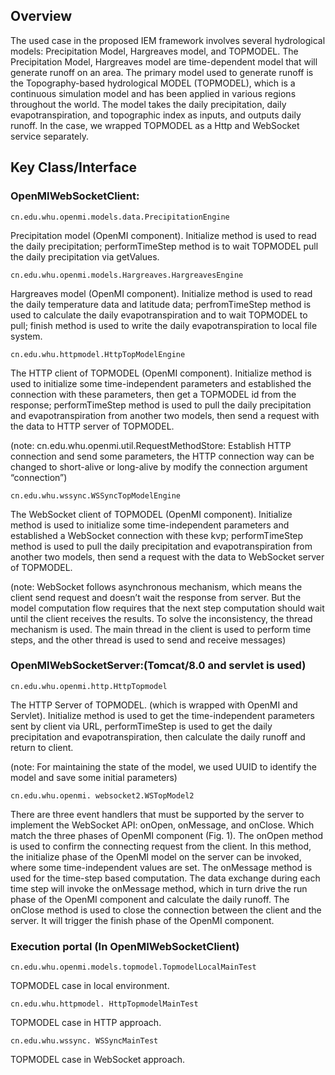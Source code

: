 ## Overview

The used case in the proposed IEM framework involves several hydrological models: Precipitation Model, Hargreaves model, and TOPMODEL. The Precipitation Model, Hargreaves model are time-dependent model that will generate runoff on an area. The primary model used to generate runoff is the Topography-based hydrological MODEL (TOPMODEL), which is a continuous simulation model and has been applied in various regions throughout the world. The model takes the daily precipitation, daily evapotranspiration, and topographic index as inputs, and outputs daily runoff. In the case, we wrapped TOPMODEL as a Http and WebSocket service separately.

## Key Class/Interface

### OpenMIWebSocketClient:
    cn.edu.whu.openmi.models.data.PrecipitationEngine
Precipitation model (OpenMI component). Initialize method is used to read the daily precipitation; performTimeStep method is to wait TOPMODEL pull the daily precipitation via getValues.

    cn.edu.whu.openmi.models.Hargreaves.HargreavesEngine
Hargreaves model (OpenMI component). Initialize method is used to read the daily temperature data and latitude data; perfromTimeStep method is used to calculate the daily evapotranspiration and to wait TOPMODEL to pull; finish method is used to write the daily evapotranspiration to local file system.

    cn.edu.whu.httpmodel.HttpTopModelEngine
The HTTP client of TOPMODEL (OpenMI component). Initialize method is used to initialize some time-independent parameters and established the connection with these parameters, then get a TOPMODEL id from the response; performTimeStep method is used to pull the daily precipitation and evapotranspiration from another two models, then send a request with the data to HTTP server of TOPMODEL.

(note: cn.edu.whu.openmi.util.RequestMethodStore: Establish HTTP connection and send some parameters, the HTTP connection way can be changed to short-alive or long-alive by modify the connection argument “connection”)

    cn.edu.whu.wssync.WSSyncTopModelEngine
The WebSocket client of TOPMODEL (OpenMI component). Initialize method is used to initialize some time-independent parameters and established a WebSocket connection with these kvp; performTimeStep method is used to pull the daily precipitation and evapotranspiration from another two models, then send a request with the data to WebSocket server of TOPMODEL. 

(note: WebSocket follows asynchronous mechanism, which means the client send request and doesn’t wait the response from server. But the model computation flow requires that the next step computation should wait until the client receives the results. To solve the inconsistency, the thread mechanism is used. The main thread in the client is used to perform time steps, and the other thread is used to send and receive messages)


### OpenMIWebSocketServer:(Tomcat/8.0 and servlet is used)
    cn.edu.whu.openmi.http.HttpTopmodel
The HTTP Server of TOPMODEL. (which is wrapped with OpenMI and Servlet). Initialize method is used to get the time-independent parameters sent by client via URL, performTimeStep is used to get the daily precipitation and evapotranspiration, then calculate the daily runoff and return to client. 

(note: For maintaining the state of the model, we used UUID to identify the model and save some initial parameters)

    cn.edu.whu.openmi. websocket2.WSTopModel2   
There are three event handlers that must be supported by the server to implement the WebSocket API: onOpen, onMessage, and onClose. Which match the three phases of OpenMI component (Fig. 1). The onOpen method is used to confirm the connecting request from the client. In this method, the initialize phase of the OpenMI model on the server can be invoked, where some time-independent values are set. The onMessage method is used for the time-step based computation. The data exchange during each time step will invoke the onMessage method, which in turn drive the run phase of the OpenMI component and calculate the daily runoff. The onClose method is used to close the connection between the client and the server. It will trigger the finish phase of the OpenMI component.

### Execution portal (In OpenMIWebSocketClient)
    cn.edu.whu.openmi.models.topmodel.TopmodelLocalMainTest
TOPMODEL case in local environment.
    
    cn.edu.whu.httpmodel. HttpTopmodelMainTest
TOPMODEL case in HTTP approach.

    cn.edu.whu.wssync. WSSyncMainTest
TOPMODEL case in WebSocket approach.

